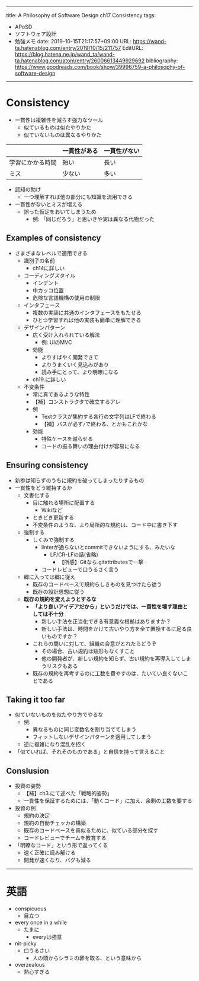 ---
title: A Philosophy of Software Design ch17 Consistency
tags:
- APoSD
- ソフトウェア設計
- 勉強メモ
date: 2019-10-15T21:17:57+09:00
URL: https://wand-ta.hatenablog.com/entry/2019/10/15/211757
EditURL: https://blog.hatena.ne.jp/wand_ta/wand-ta.hatenablog.com/atom/entry/26006613449929692
bibliography: https://www.goodreads.com/book/show/39996759-a-philosophy-of-software-design
-------------------------------------

# Consistency

- 一貫性は複雑性を減らす強力なツール
    - 似ているものは似たやりかた
    - 似ていないものは異なるやりかた

|                  | 一貫性がある | 一貫性がない |
|------------------|--------------|--------------|
| 学習にかかる時間 | 短い         | 長い         |
| ミス             | 少ない       | 多い         |
    
- 認知の助け
    - 一つ理解すれば他の部分にも知識を流用できる
- 一貫性がないとミスが増える
    - 誤った仮定をおいてしまうため
        - 例: 「同じだろう」と思いきや実は異なる代物だった

## Examples of consistency

- さまざまなレベルで適用できる
    - 識別子の名前
        - ch14に詳しい
    - コーディングスタイル
        - インデント
        - 中カッコ位置
        - 危険な言語機構の使用の制限
    - インタフェース
        - 複数の実装に共通のインタフェースをもたせる
        - ひとつ学習すれば他の実装も簡単に理解できる
    - デザインパターン
        - 広く受け入れられている解法
            - 例: UIのMVC
        - 効能
            - よりすばやく開発できて
            - よりうまくいく見込みがあり
            - 読み手にとって、より明瞭になる
        - ch19.に詳しい
    - 不変条件
        - 常に真であるような特性
        - 【補】コンストラクタで確立するアレ
        - 例
            - Textクラスが集約する各行の文字列はLFで終わる
            - 【補】バスが必ず`/`で終わる、とかもこれかな
        - 効能
            - 特殊ケースを減らせる
            - コードの振る舞いの理由付けが容易になる


## Ensuring consistency

- 新参は知らずのうちに規約を破ってしまったりするもの
- 一貫性をどう維持するか
    - 文書化する
        - 目に触れる場所に配置する
            - Wikiなど
        - ときどき更新する
        - 不変条件のような、より局所的な規約は、コード中に書き下す
    - 強制する
        - しくみで強制する
            - linterが通らないとcommitできないようにする、みたいな
                - LF/CR-LFの話(省略)
                    - 【所感】Gitなら.gitattributesで一撃
            - コードレビューで口うるさく言う
    - 郷に入っては郷に従え
        - 既存のコードベースで規約らしきものを見つけたら従う
        - 既存の設計思想に従う
    - **既存の規約を変えようとするな**
        - **「より良いアイデアだから」というだけでは、一貫性を壊す理由としては不十分**
            - 新しい手法を正当化できる有意義な根拠はありますか？
            - 新しい手法は、時間をかけて古いやり方を全て置換するに足る良いものですか？
        - これらの問いに対して、組織の合意がとれたらどうぞ
            - その場合、古い規約は跡形もなくすこと
            - 他の開発者が、新しい規約を知らず、古い規約を再導入してしまうリスクもある
        - 既存の規約を再考するのに工数を費やすのは、たいてい良くないことである

## Taking it too far

- 似ていないものを似たやり方でやるな
    - 例:
        - 異なるものに同じ変数名を割り当ててしまう
        - フィットしないデザインパターンを適用してしまう
    - 逆に複雑になり混乱を招く
- 「似ていれば、それそのものである」と自信を持って言えること

## Conslusion

- 投資の姿勢
    - 【補】ch3.にて述べた「戦略的姿勢」
    - 一貫性を保証するためには、「動くコード」に加え、余剰の工数を要する
- 投資の例
    - 規約の決定
    - 規約の自動チェッカの構築
    - 既存のコードベースを真似るために、似ている部分を探す
    - コードレビューでチームを教育する
- 「明瞭なコード」という形で返ってくる
    - 速く正確に読み解ける
    - 開発が速くなり、バグも減る

----------------------------------------

# 英語

- conspicuous
    - 目立つ
- every once in a while
    - たまに
        - everyは強意
- nit-picky
    - 口うるさい
        - 人の頭からシラミの卵を取る、という意味から
- overzealous
    - 熱心すぎる
